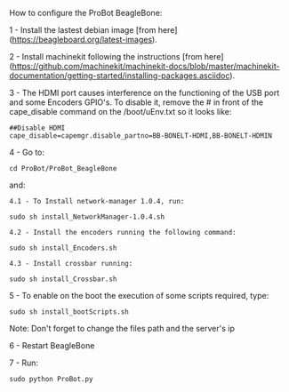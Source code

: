 How to configure the ProBot BeagleBone:

1 - Install the lastest debian image [from here]
(https://beagleboard.org/latest-images). 

2 - Install machinekit following the instructions [from here] (https://github.com/machinekit/machinekit-docs/blob/master/machinekit-documentation/getting-started/installing-packages.asciidoc).

3 - The HDMI port causes interference on the functioning of the USB port and some Encoders GPIO's. To disable it, remove the # in front of the cape_disable command on the /boot/uEnv.txt so it looks like: 

    ##Disable HDMI
    cape_disable=capemgr.disable_partno=BB-BONELT-HDMI,BB-BONELT-HDMIN

4 - Go to:
	
	cd ProBot/ProBot_BeagleBone

and:

	4.1 - To Install network-manager 1.0.4, run:

	sudo sh install_NetworkManager-1.0.4.sh
	
	4.2 - Install the encoders running the following command:

	sudo sh install_Encoders.sh
	
	4.3 - Install crossbar running:

	sudo sh install_Crossbar.sh

5 - To enable on the boot the execution of some scripts required, type:

	sudo sh install_bootScripts.sh 
	
Note: Don't forget to change the files path and the server's ip

6 - Restart BeagleBone	

7 - Run:

	sudo python ProBot.py
